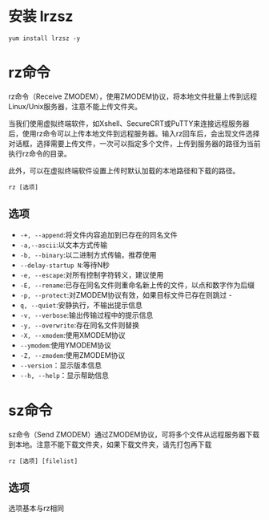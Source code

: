 # 安装 lrzsz

```
yum install lrzsz -y
```

# rz命令

rz命令（Receive ZMODEM），使用ZMODEM协议，将本地文件批量上传到远程Linux/Unix服务器，注意不能上传文件夹。

当我们使用虚拟终端软件，如Xshell、SecureCRT或PuTTY来连接远程服务器后，使用rz命令可以上传本地文件到远程服务器。输入rz回车后，会出现文件选择对话框，选择需要上传文件，一次可以指定多个文件，上传到服务器的路径为当前执行rz命令的目录。

此外，可以在虚拟终端软件设置上传时默认加载的本地路径和下载的路径。

```
rz [选项]
```

## 选项

- `-+, --append`:将文件内容追加到已存在的同名文件
- `-a,--ascii`:以文本方式传输
- `-b, --binary`:以二进制方式传输，推荐使用
- `--delay-startup N`:等待N秒
- `-e, --escape`:对所有控制字符转义，建议使用
- `-E, --rename`:已存在同名文件则重命名新上传的文件，以点和数字作为后缀
- `-p, --protect`:对ZMODEM协议有效，如果目标文件已存在则跳过 -
- `q, --quiet`:安静执行，不输出提示信息
- `-v, --verbose`:输出传输过程中的提示信息
- `-y, --overwrite`:存在同名文件则替换
- `-X, --xmodem`:使用XMODEM协议
- `--ymodem`:使用YMODEM协议
- `-Z, --zmodem`:使用ZMODEM协议
- `--version`：显示版本信息
- `--h, --help`：显示帮助信息

# sz命令

sz命令（Send ZMODEM）通过ZMODEM协议，可将多个文件从远程服务器下载到本地。注意不能下载文件夹，如果下载文件夹，请先打包再下载

```
rz [选项] [filelist]
```

## 选项

选项基本与rz相同
